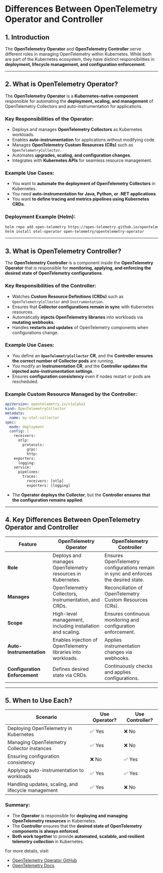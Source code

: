 # Differences Between OpenTelemetry Operator and Controller

## **1. Introduction**
The **OpenTelemetry Operator** and **OpenTelemetry Controller** serve different roles in managing OpenTelemetry within Kubernetes. While both are part of the Kubernetes ecosystem, they have distinct responsibilities in **deployment, lifecycle management, and configuration enforcement**.

---

## **2. What is OpenTelemetry Operator?**
The **OpenTelemetry Operator** is a **Kubernetes-native component** responsible for automating the **deployment, scaling, and management** of OpenTelemetry Collectors and auto-instrumentation for applications.

### **Key Responsibilities of the Operator:**
- Deploys and manages **OpenTelemetry Collectors** as Kubernetes workloads.
- Enables **auto-instrumentation** for applications without modifying code.
- Manages **OpenTelemetry Custom Resources (CRs)** such as `OpenTelemetryCollector`.
- Automates **upgrades, scaling, and configuration changes**.
- Integrates with **Kubernetes APIs** for seamless resource management.

### **Example Use Cases:**
- You want to **automate the deployment of OpenTelemetry Collectors** in Kubernetes.
- You need **auto-instrumentation for Java, Python, or .NET applications**.
- You want **to define tracing and metrics pipelines using Kubernetes CRDs**.

### **Deployment Example (Helm):**
```sh
helm repo add open-telemetry https://open-telemetry.github.io/opentelemetry-helm-charts
helm install otel-operator open-telemetry/opentelemetry-operator
```

---

## **3. What is OpenTelemetry Controller?**
The **OpenTelemetry Controller** is a component inside the **OpenTelemetry Operator** that is responsible for **monitoring, applying, and enforcing the desired state of OpenTelemetry configurations**.

### **Key Responsibilities of the Controller:**
- Watches **Custom Resource Definitions (CRDs)** such as `OpenTelemetryCollector` and `Instrumentation`.
- Ensures that **Collector configurations remain in sync** with Kubernetes resources.
- Automatically **injects OpenTelemetry libraries** into workloads via **mutating webhooks**.
- Handles **restarts and updates** of OpenTelemetry components when configurations change.

### **Example Use Cases:**
- You define an **`OpenTelemetryCollector` CR**, and the **Controller ensures the correct number of Collector pods** are running.
- You modify an **Instrumentation CR**, and the **Controller updates the injected auto-instrumentation settings**.
- Ensures **configuration consistency** even if nodes restart or pods are rescheduled.

### **Example Custom Resource Managed by the Controller:**
```yaml
apiVersion: opentelemetry.io/v1alpha1
kind: OpenTelemetryCollector
metadata:
  name: my-otel-collector
spec:
  mode: deployment
  config: |
    receivers:
      otlp:
        protocols:
          grpc:
          http:
    exporters:
      logging:
    service:
      pipelines:
        traces:
          receivers: [otlp]
          exporters: [logging]
```
- The **Operator deploys the Collector**, but the **Controller ensures that the configuration remains applied**.

---

## **4. Key Differences Between OpenTelemetry Operator and Controller**

| Feature | OpenTelemetry Operator | OpenTelemetry Controller |
|---------|------------------------|--------------------------|
| **Role** | Deploys and manages OpenTelemetry resources in Kubernetes. | Ensures OpenTelemetry configurations remain in sync and enforces the desired state. |
| **Manages** | OpenTelemetry Collectors, Instrumentation, and CRDs. | Reconciliation of OpenTelemetry Custom Resources (CRs). |
| **Scope** | High-level management, including installation and scaling. | Ensures continuous monitoring and configuration enforcement. |
| **Auto-Instrumentation** | Enables injection of OpenTelemetry libraries into workloads. | Applies instrumentation changes via webhooks. |
| **Configuration Enforcement** | Defines desired state via CRDs. | Continuously checks and applies configurations. |

---

## **5. When to Use Each?**
| Scenario | Use **Operator**? | Use **Controller**? |
|----------|----------------|----------------|
| Deploying OpenTelemetry in Kubernetes | ✅ Yes | ❌ No |
| Managing OpenTelemetry Collector instances | ✅ Yes | ❌ No |
| Ensuring configuration consistency | ❌ No | ✅ Yes |
| Applying auto-instrumentation to workloads | ✅ Yes | ✅ Yes |
| Handling updates, scaling, and lifecycle management | ✅ Yes | ❌ No |

### **Summary:**
- The **Operator** is responsible for **deploying and managing OpenTelemetry resources** in Kubernetes.
- The **Controller** ensures that the **desired state of OpenTelemetry components is always enforced**.
- **Both work together** to provide **automated, scalable, and resilient telemetry collection** in Kubernetes.

For more details, visit:
- [OpenTelemetry Operator GitHub](https://github.com/open-telemetry/opentelemetry-operator)
- [OpenTelemetry Docs](https://opentelemetry.io/docs/kubernetes/operator/)
